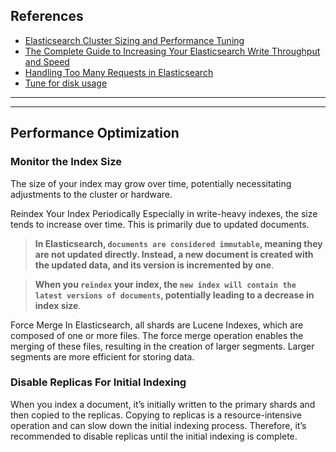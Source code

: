 ## References
- [Elasticsearch Cluster Sizing and Performance Tuning](https://alikzlda.medium.com/elasticsearch-cluster-sizing-and-performance-tuning-42c7dd54de3c)
- [The Complete Guide to Increasing Your Elasticsearch Write Throughput and Speed](https://luis-sena.medium.com/the-complete-guide-to-increase-your-elasticsearch-write-throughput-e3da4c1f9e92)
- [Handling Too Many Requests in Elasticsearch](https://opster.com/guides/elasticsearch/operations/elasticsearch-handling-too-many-requests/)
- [Tune for disk usage](https://www.elastic.co/guide/en/elasticsearch/reference/current/tune-for-disk-usage.html)

---
---

## Performance Optimization

### Monitor the Index Size

The size of your index may grow over time, potentially necessitating adjustments to the cluster or hardware.

Reindex Your Index Periodically
Especially in write-heavy indexes, the size tends to increase over time. This is primarily due to updated documents. 

> **In Elasticsearch, `documents are considered immutable`, meaning they are not updated directly. Instead, a new document is created with the updated data, and its version is incremented by one**. 

> **When you `reindex` your index, the `new index will contain the latest versions of documents`, potentially leading to a decrease in index size**.

Force Merge
In Elasticsearch, all shards are Lucene Indexes, which are composed of one or more files. The force merge operation enables the merging of these files, resulting in the creation of larger segments. Larger segments are more efficient for storing data.

### Disable Replicas For Initial Indexing

When you index a document, it’s initially written to the primary shards and then copied to the replicas. Copying to replicas is a resource-intensive operation and can slow down the initial indexing process. Therefore, it’s recommended to disable replicas until the initial indexing is complete.

